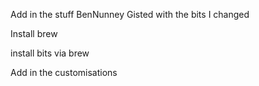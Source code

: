 Add in the stuff BenNunney Gisted with the bits I changed

Install brew

install bits via brew

Add in the customisations 
